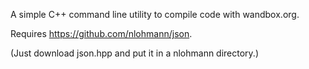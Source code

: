 A simple C++ command line utility to compile code with wandbox.org.

Requires https://github.com/nlohmann/json.

(Just download json.hpp and put it in a nlohmann directory.)

